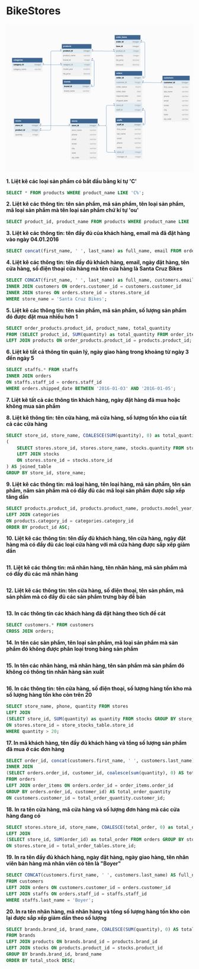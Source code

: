# BikeStores

![diagram](images/Screenshot%202023-05-05%20at%2013.58.50.png)

**1. Liệt kê các loại sản phẩm có bắt đầu bằng kí tự 'C'**

```sql
SELECT * FROM products WHERE product_name LIKE 'C%';
```

**2. Liệt kê các thông tin: tên sản phẩm, mã sản phẩm, tên loại sản phẩm, mã loại sản phẩm mà tên loại sản phẩm chứ kí tự 'ou'**

```sql
SELECT product_id, product_name FROM products WHERE product_name LIKE '%ou%';
```

**3. Liệt kê các thông tin: tên đầy đủ của khách hàng, email mà đã đặt hàng vào ngày 04.01.2016**


```sql
SELECT concat(first_name, ' ', last_name) as full_name, email FROM orders LEFT JOIN customers ON orders.customer_id = customers.customer_id WHERE order_date = '2016-01-04';
```

**4. Liệt kê các thông tin: tên đầy đủ khách hàng, email, ngày đặt hàng, tên cửa hàng, số điện thoại cửa hàng mà tên cửa hàng là Santa Cruz Bikes**

```sql
SELECT CONCAT(first_name, ' ', last_name) as full_name, customers.email, order_date, store_name, stores.phone FROM orders
INNER JOIN customers ON orders.customer_id = customers.customer_id
INNER JOIN stores ON orders.store_id = stores.store_id
WHERE store_name = 'Santa Cruz Bikes';
```

**5. Liệt kê các thông tin: tên sản phẩm, mã sản phẩm, số lượng sản phẩm đó được đặt mua nhiều hơn 1**

```sql
SELECT order_products.product_id, product_name, total_quantity
FROM (SELECT product_id, SUM(quantity) as total_quantity FROM order_items GROUP BY product_id HAVING SUM(quantity) > 1) as order_products
LEFT JOIN products ON order_products.product_id = products.product_id;
```

**6. Liệt kê tất cả thông tin quản lý, ngày giao hàng trong khoảng từ ngày 3 đến ngày 5**

```sql
SELECT staffs.* FROM staffs
INNER JOIN orders
ON staffs.staff_id = orders.staff_id
WHERE orders.shipped_date BETWEEN '2016-01-03' AND '2016-01-05';
```

**7. Liệt kê tất cả các thông tin khách hàng, ngày đặt hàng đã mua hoặc không mua sản phẩm**

**8. Liệt kê thông tin: tên cửa hàng, mã cửa hàng, số lượng tồn kho của tất cả các cửa hàng**

```sql
SELECT store_id, store_name, COALESCE(SUM(quantity), 0) as total_quantity FROM
(
	SELECT stores.store_id, stores.store_name, stocks.quantity FROM stores
	LEFT JOIN stocks
	ON stores.store_id = stocks.store_id
) AS joined_table
GROUP BY store_id, store_name;
```

**9. Liệt kê các thông tin: mã loại hàng, tên loại hàng, mã sản phẩm, tên sản phẩm, năm sản phẩm mà có đầy đủ các mã loại sản phẩm được sắp xếp tăng dần**

```sql
SELECT products.product_id, products.product_name, products.model_year, categories.* FROM products
LEFT JOIN categories
ON products.category_id = categories.category_id
ORDER BY product_id ASC;
```

**10. Liệt kê các thông tin: tên đầy đủ khách hàng, tên cửa hàng, ngày đặt hàng mà có đầy đủ các loại cửa hàng với mã cửa hàng được sắp xếp giảm dần**

```sql

```

**11. Liệt kê các thông tin: mã nhãn hàng, tên nhãn hàng, mã sản phẩm mà có đầy đủ các mã nhãn hàng**


```sql
```

**12. Liệt kê các thông tin: tên cửa hàng, số điện thoại, tên sản phẩm, mã sản phẩm mà có đầy đủ các sản phẩm trưng bày để bán**

```sql
```

**13. In các thông tin các khách hàng đã đặt hàng theo tích đề cát**

```sql
SELECT customers.* FROM customers
CROSS JOIN orders; 
```

**14. In tên các sản phẩm, tên loại sản phẩm, mã loại sản phẩm mà sản phẩm đó không được phân loại trong bảng sản phẩm**

```sql
```

**15. In tên các nhãn hàng, mã nhãn hàng, tên sản phẩm mà sản phẩm đó không có thông tin nhãn hàng sản xuất**

```sql

```

**16. In các thông tin: tên cửa hàng, số điện thoại, số lượng hàng tồn kho mà số lượng hàng tồn kho còn trên 20**

```sql
SELECT store_name, phone, quantity FROM stores
LEFT JOIN
(SELECT store_id, SUM(quantity) as quantity FROM stocks GROUP BY store_id) AS store_stocks_table
ON stores.store_id = store_stocks_table.store_id
WHERE quantity > 20;
```

**17. In mã khách hàng, tên đầy đủ khách hàng và tổng số lượng sản phẩm đã mua ở các đơn hàng**

```sql
SELECT order_id, concat(customers.first_name, ' ', customers.last_name) AS full_name, customers.customer_id, total_quantity FROM customers
INNER JOIN
(SELECT orders.order_id, customer_id, coalesce(sum(quantity), 0) AS total_quantity
FROM orders
LEFT JOIN order_items ON orders.order_id = order_items.order_id
GROUP BY orders.order_id, customer_id) AS total_order_quantity
ON customers.customer_id = total_order_quantity.customer_id;
```

**18. In ra tên cửa hàng, mã cửa hàng và số lượng đơn hàng mà các cửa hàng đang có**

```sql
SELECT stores.store_id, store_name, COALESCE(total_order, 0) as total_order FROM stores
LEFT JOIN
(SELECT store_id, SUM(order_id) as total_order FROM orders GROUP BY store_id) AS total_order_tables
ON stores.store_id = total_order_tables.store_id;
```

**19. In ra tên đầy đủ khách hàng, ngày đặt hàng, ngày giao hàng, tên nhân viên bán hàng mà nhân viên có tên là "Boyer"**

```sql
SELECT CONCAT(customers.first_name, ' ', customers.last_name) AS full_name, order_date, shipped_date, CONCAT(staffs.first_name, ' ', staffs.last_name) AS staff_name
FROM customers
LEFT JOIN orders ON customers.customer_id = orders.customer_id
LEFT JOIN staffs ON orders.staff_id = staffs.staff_id
WHERE staffs.last_name = 'Boyer';
```

**20. In ra tên nhãn hàng, mã nhãn hàng và tổng số lượng hàng tồn kho còn lại được sắp xếp giảm dần theo số lượng**

```sql
SELECT brands.brand_id, brand_name, COALESCE(SUM(quantity), 0) AS total_stock
FROM brands
LEFT JOIN products ON brands.brand_id = products.brand_id
LEFT JOIN stocks ON products.product_id = stocks.product_id
GROUP BY brands.brand_id, brand_name
ORDER BY total_stock DESC;
```